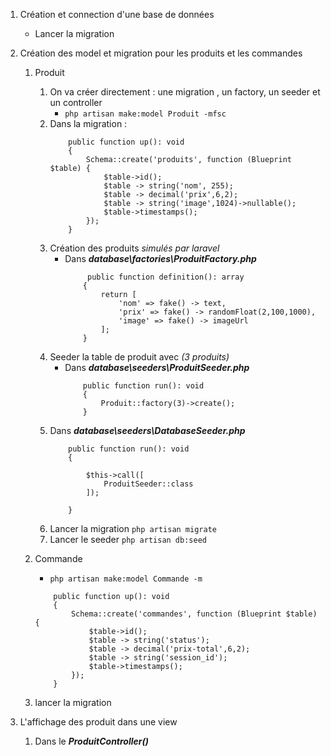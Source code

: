1. Création et connection d'une base de données 
    - Lancer la migration 
2. Création des model et migration pour les produits et les commandes
    1. Produit 
        1. On va créer directement : une migration , un factory, un seeder et un controller 
            - `php artisan make:model Produit -mfsc`
        2. Dans la migration :
            ```
                public function up(): void
                {
                    Schema::create('produits', function (Blueprint $table) {
                        $table->id();
                        $table -> string('nom', 255);
                        $table -> decimal('prix',6,2);
                        $table -> string('image',1024)->nullable();
                        $table->timestamps();
                    });
                }
            ```
        3. Création des produits *simulés par laravel*
            - Dans ***database\factories\ProduitFactory.php***  
                ```
                     public function definition(): array
                    {
                        return [
                            'nom' => fake() -> text,
                            'prix' => fake() -> randomFloat(2,100,1000),
                            'image' => fake() -> imageUrl
                        ];
                    }
                ``` 
        4. Seeder la table de produit avec *(3 produits)*
            - Dans ***database\seeders\ProduitSeeder.php***
                ```
                    public function run(): void
                    {
                        Produit::factory(3)->create();
                    }
                ```  
        5. Dans ***database\seeders\DatabaseSeeder.php***
            ```
                public function run(): void
                {
                    
                    $this->call([
                        ProduitSeeder::class
                    ]);
                    
                }
            ```
        6. Lancer la migration `php artisan migrate`
        7. Lancer le seeder `php artisan db:seed`

    2. Commande 
        - `php artisan make:model Commande -m`
        ```
            public function up(): void
            {
                Schema::create('commandes', function (Blueprint $table) {
                    $table->id();
                    $table -> string('status');
                    $table -> decimal('prix-total',6,2);
                    $table -> string('session_id');
                    $table->timestamps();
                });
            }
        ```
    3. lancer la migration 

3. L'affichage des produit dans une view 
    1. Dans le ***ProduitController()*** 
    